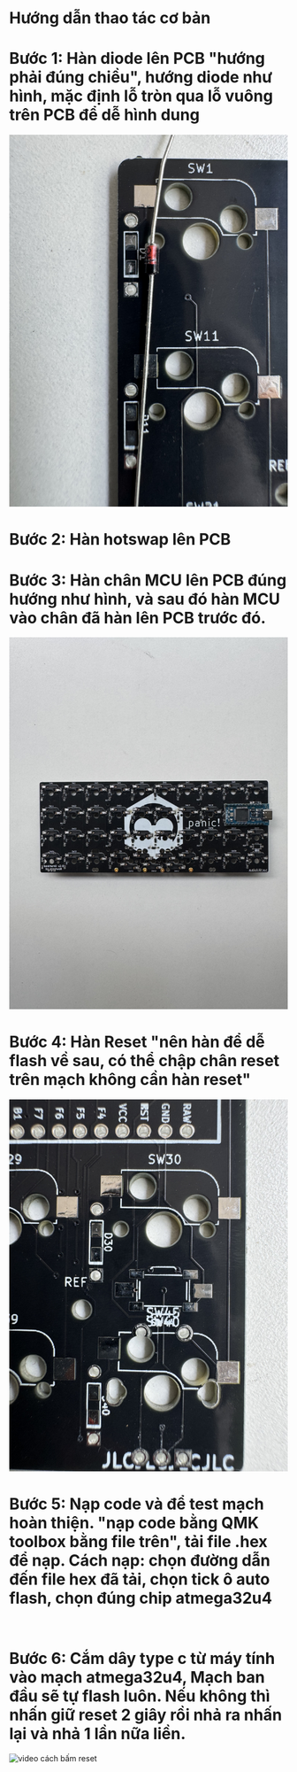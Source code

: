 # Hướng dẫn thao tác cơ bản
# Bước 1: Hàn diode lên PCB "hướng phải đúng chiều", hướng diode như hình, mặc định lỗ tròn qua lỗ vuông trên PCB để dễ hình dung 
![h1](https://github.com/Hieupham0012/Guide_banime40_DIY/blob/main/h%C3%ACnh/IMG_4033.jpg)

# Bước 2: Hàn hotswap lên PCB
# Bước 3: Hàn chân MCU lên PCB đúng hướng như hình, và sau đó hàn MCU vào chân đã hàn lên PCB trước đó.
![h2](https://github.com/Hieupham0012/Guide_banime40_DIY/blob/main/h%C3%ACnh/IMG_3336.jpg)
# Bước 4: Hàn Reset "nên hàn để dễ flash về sau, có thể chập chân reset trên mạch không cần hàn reset"
![h3](https://github.com/Hieupham0012/Guide_banime40_DIY/blob/main/h%C3%ACnh/IMG_4034.jpg)

# Bước 5: Nạp code và để test mạch hoàn thiện. "nạp code bằng QMK toolbox bằng file trên", tải file .hex để nạp. Cách nạp: chọn đường dẫn đến file hex đã tải, chọn tick ô auto flash, chọn đúng chip atmega32u4
![]()
# Bước 6: Cắm dây type c từ máy tính vào mạch atmega32u4, Mạch ban đầu sẽ tự flash luôn. Nếu không thì nhấn giữ reset 2 giây rồi nhả ra nhấn lại và nhả 1 lần nữa liền. 
![video cách bấm reset](https://www.youtube.com/shorts/RQlWx_O3xkk)
